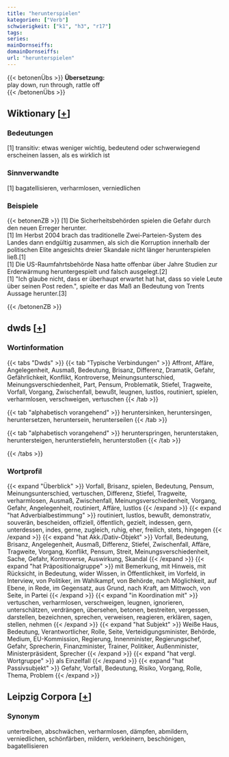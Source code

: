 ```yaml
---
title: "herunterspielen"
kategorien: ["Verb"]
schwierigkeit: ["k1", "h3", "r17"]
tags:
series:
mainDornseiffs:
domainDornseiffs:
url: "herunterspielen"
---
```


{{< betonenÜbs >}}
**Übersetzung:**  
play down, run  through, rattle off  
{{< /betonenÜbs >}}

## Wiktionary [[+](https://de.wiktionary.org/wiki/herunterspielen)]

### Bedeutungen
[1] transitiv: etwas weniger wichtig, bedeutend oder schwerwiegend erscheinen lassen, als es wirklich ist  

### Sinnverwandte
[1] bagatellisieren, verharmlosen, verniedlichen  

### Beispiele
{{< betonenZB >}}
[1] Die Sicherheitsbehörden spielen die Gefahr durch den neuen Erreger herunter.  
[1] Im Herbst 2004 brach das traditionelle Zwei-Parteien-System des Landes dann endgültig zusammen, als sich die Korruption innerhalb der politischen Elite angesichts dreier Skandale nicht länger herunterspielen ließ.[1]  
[1] Die US-Raumfahrtsbehörde Nasa hatte offenbar über Jahre Studien zur Erderwärmung heruntergespielt und falsch ausgelegt.[2]  
[1] "Ich glaube nicht, dass er überhaupt erwartet hat hat, dass so viele Leute über seinen Post reden.", spielte er das Maß an Bedeutung von Trents Aussage herunter.[3]  

{{< /betonenZB >}}


## dwds [[+](https://www.dwds.de/wb/herunterspielen)]

### Wortinformation
{{< tabs "Dwds" >}}
{{< tab "Typische Verbindungen" >}}
Affront, Affäre, Angelegenheit, Ausmaß, Bedeutung, Brisanz, Differenz, Dramatik, Gefahr, Gefährlichkeit, Konflikt, Kontroverse, Meinungsunterschied, Meinungsverschiedenheit, Part, Pensum, Problematik, Stiefel, Tragweite, Vorfall, Vorgang, Zwischenfall, bewußt, leugnen, lustlos, routiniert, spielen, verharmlosen, verschweigen, vertuschen
{{< /tab >}}

{{< tab "alphabetisch vorangehend" >}}
heruntersinken, heruntersingen, heruntersetzen, heruntersein, herunterseilen
{{< /tab >}}

{{< tab "alphabetisch vorangehend" >}}
herunterspringen, herunterstaken, heruntersteigen, herunterstiefeln, herunterstoßen
{{< /tab >}}

{{< /tabs >}}

### Wortprofil
{{< expand "Überblick" >}} Vorfall, Brisanz, spielen, Bedeutung, Pensum, Meinungsunterschied, vertuschen, Differenz, Stiefel, Tragweite, verharmlosen, Ausmaß, Zwischenfall, Meinungsverschiedenheit, Vorgang, Gefahr, Angelegenheit, routiniert, Affäre, lustlos {{< /expand >}}
{{< expand "hat Adverbialbestimmung" >}} routiniert, lustlos, bewußt, demonstrativ, souverän, bescheiden, offiziell, öffentlich, gezielt, indessen, gern, unterdessen, indes, gerne, zugleich, ruhig, eher, freilich, stets, hingegen {{< /expand >}}
{{< expand "hat Akk./Dativ-Objekt" >}} Vorfall, Bedeutung, Brisanz, Angelegenheit, Ausmaß, Differenz, Stiefel, Zwischenfall, Affäre, Tragweite, Vorgang, Konflikt, Pensum, Streit, Meinungsverschiedenheit, Sache, Gefahr, Kontroverse, Auswirkung, Skandal {{< /expand >}}
{{< expand "hat Präpositionalgruppe" >}} mit Bemerkung, mit Hinweis, mit Rücksicht, in Bedeutung, wider Wissen, in Öffentlichkeit, im Vorfeld, in Interview, von Politiker, im Wahlkampf, von Behörde, nach Möglichkeit, auf Ebene, in Rede, im Gegensatz, aus Grund, nach Kraft, am Mittwoch, von Seite, in Partei {{< /expand >}}
{{< expand "in Koordination mit" >}} vertuschen, verharmlosen, verschweigen, leugnen, ignorieren, unterschätzen, verdrängen, übersehen, betonen, bestreiten, vergessen, darstellen, bezeichnen, sprechen, verweisen, reagieren, erklären, sagen, stellen, nehmen {{< /expand >}}
{{< expand "hat Subjekt" >}} Weiße Haus, Bedeutung, Verantwortlicher, Rolle, Seite, Verteidigungsminister, Behörde, Medium, EU-Kommission, Regierung, Innenminister, Regierungschef, Gefahr, Sprecherin, Finanzminister, Trainer, Politiker, Außenminister, Ministerpräsident, Sprecher {{< /expand >}}
{{< expand "hat vergl. Wortgruppe" >}} als Einzelfall {{< /expand >}}
{{< expand "hat Passivsubjekt" >}} Gefahr, Vorfall, Bedeutung, Risiko, Vorgang, Rolle, Thema, Problem {{< /expand >}}

## Leipzig Corpora [[+](https://corpora.uni-leipzig.de/en/res?word=herunterspielen&corpusId=deu_newscrawl-public_2018)]


### Synonym
untertreiben, abschwächen, verharmlosen, dämpfen, abmildern, verniedlichen, schönfärben, mildern, verkleinern, beschönigen, bagatellisieren


